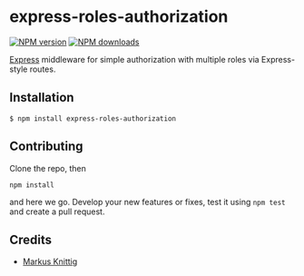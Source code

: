 # express-roles-authorization

[![NPM version][npm-image]][npm-url]
[![NPM downloads][downloads-image]][download-url]

[Express](http://expressjs.com/) middleware for simple authorization with multiple roles via Express-style routes.

## Installation

    $ npm install express-roles-authorization

## Contributing

Clone the repo, then
```
npm install
```
and here we go.
Develop your new features or fixes, test it using `npm test` and create a pull request.


## Credits

  - [Markus Knittig](https://github.com/mknittig)

[npm-url]: https://npmjs.org/package/express-roles-authorization
[download-url]: https://npmjs.org/package/express-roles-authorization
[npm-image]: https://img.shields.io/npm/v/express-roles-authorization.svg?style=flat
[downloads-image]: https://img.shields.io/npm/dm/express-roles-authorization.svg?style=flat
